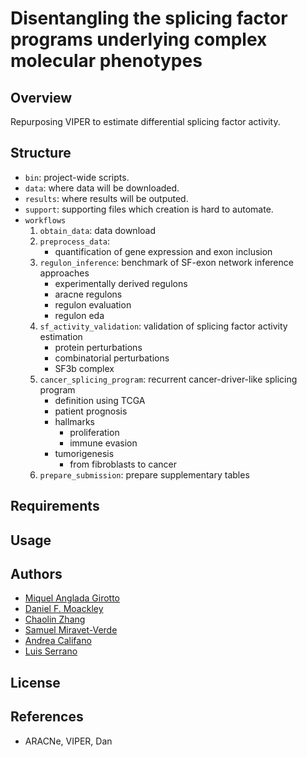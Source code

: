# Disentangling the splicing factor programs underlying complex molecular phenotypes

## Overview
Repurposing VIPER to estimate differential splicing factor activity.

## Structure
- `bin`: project-wide scripts.
- `data`: where data will be downloaded.
- `results`: where results will be outputed.
- `support`: supporting files which creation is hard to automate.
- `workflows`
    1. `obtain_data`: data download
    2. `preprocess_data`:
        - quantification of gene expression and exon inclusion
    3. `regulon_inference`: benchmark of SF-exon network inference approaches
        - experimentally derived regulons
        - aracne regulons
        - regulon evaluation
        - regulon eda
    4. `sf_activity_validation`: validation of splicing factor activity estimation
        - protein perturbations
        - combinatorial perturbations
        - SF3b complex
    5. `cancer_splicing_program`: recurrent cancer-driver-like splicing program
        - definition using TCGA
        - patient prognosis
        - hallmarks
            - proliferation
            - immune evasion
        - tumorigenesis
            - from fibroblasts to cancer
    6. `prepare_submission`: prepare supplementary tables

## Requirements

## Usage

## Authors
- [Miquel Anglada Girotto](https://orcid.org/0000-0003-1885-8649)
- [Daniel F. Moackley](https://orcid.org/0000-0002-3279-4189)
- [Chaolin Zhang](https://orcid.org/0000-0002-8310-7537)
- [Samuel Miravet-Verde](https://orcid.org/0000-0002-1542-5912)
- [Andrea Califano](https://orcid.org/0000-0003-4742-3679)
- [Luis Serrano](https://orcid.org/0000-0002-5276-1392)

## License

## References
- ARACNe, VIPER, Dan